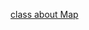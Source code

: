 [class about Map](https://web.dio.me/course/conhecendo-collections-java/learning/072c575b-8883-4f16-a26f-9e7a92fd6bf9?back=/track/coding-the-future-claro-java-spring-boot&tab=undefined&moduleId=undefined)